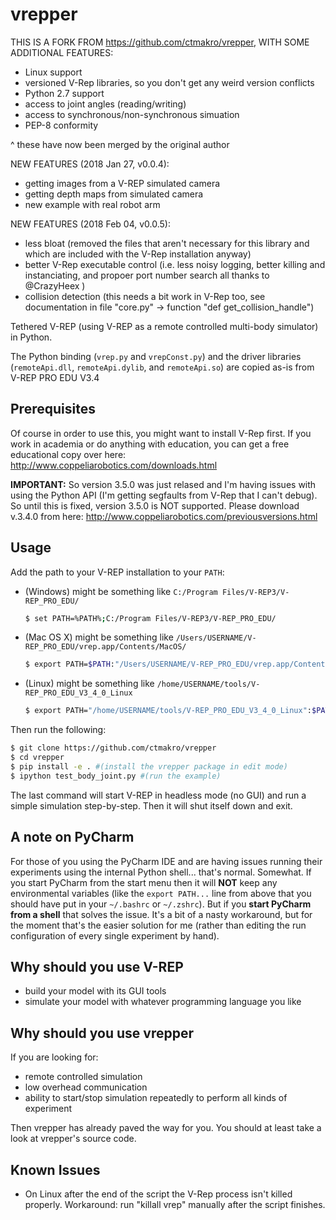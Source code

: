 # vrepper

THIS IS A FORK FROM https://github.com/ctmakro/vrepper, WITH SOME ADDITIONAL FEATURES:

- Linux support
- versioned V-Rep libraries, so you don't get any weird version conflicts
- Python 2.7 support
- access to joint angles (reading/writing)
- access to synchronous/non-synchronous simuation
- PEP-8 conformity 


^ these have now been merged by the original author

NEW FEATURES (2018 Jan 27, v0.0.4):
- getting images from a V-REP simulated camera
- getting depth maps from simulated camera
- new example with real robot arm

NEW FEATURES (2018 Feb 04, v0.0.5):
- less bloat (removed the files that aren't necessary for this library and which are included with the V-Rep installation anyway)
- better V-Rep executable control (i.e. less noisy logging, better killing and instanciating, and propoer port number search all thanks to @CrazyHeex )
- collision detection (this needs a bit work in V-Rep too, see documentation in file "core.py" -> function "def get_collision_handle")

Tethered V-REP (using V-REP as a remote controlled multi-body simulator) in Python.

The Python binding (`vrep.py` and `vrepConst.py`) and the driver libraries (`remoteApi.dll`, `remoteApi.dylib`, and `remoteApi.so`) are copied as-is from V-REP PRO EDU V3.4


## Prerequisites

Of course in order to use this, you might want to install V-Rep first. If you work in academia or do anything with education, you can get a free educational copy over here: http://www.coppeliarobotics.com/downloads.html 

**IMPORTANT:** So version 3.5.0 was just relased and I'm having issues with using the Python API (I'm getting segfaults from V-Rep that I can't debug). So until this is fixed, version 3.5.0 is NOT supported. Please download v.3.4.0 from here: http://www.coppeliarobotics.com/previousversions.html


## Usage

Add the path to your V-REP installation to your `PATH`:

- (Windows) might be something like `C:/Program Files/V-REP3/V-REP_PRO_EDU/`

  ```bash
  $ set PATH=%PATH%;C:/Program Files/V-REP3/V-REP_PRO_EDU/
  ```

- (Mac OS X) might be something like `/Users/USERNAME/V-REP_PRO_EDU/vrep.app/Contents/MacOS/`

  ```bash
  $ export PATH=$PATH:"/Users/USERNAME/V-REP_PRO_EDU/vrep.app/Contents/MacOS/"
  ```

- (Linux) might be something like `/home/USERNAME/tools/V-REP_PRO_EDU_V3_4_0_Linux`

  ```bash
  $ export PATH="/home/USERNAME/tools/V-REP_PRO_EDU_V3_4_0_Linux":$PATH
  ```

Then run the following:

```bash
$ git clone https://github.com/ctmakro/vrepper
$ cd vrepper
$ pip install -e . #(install the vrepper package in edit mode)
$ ipython test_body_joint.py #(run the example)
```

The last command will start V-REP in headless mode (no GUI) and run a simple simulation step-by-step. Then it will shut itself down and exit.

## A note on PyCharm

For those of you using the PyCharm IDE and are having issues running their experiments using the internal Python shell... that's normal. Somewhat. If you start PyCharm from the start menu then it will **NOT** keep any environmental variables (like the `export PATH...` line from above that you should have put in your `~/.bashrc` or `~/.zshrc`). But if you **start PyCharm from a shell** that solves the issue. It's a bit of a nasty workaround, but for the moment that's the easier solution for me (rather than editing the run configuration of every single experiment by hand).

## Why should you use V-REP

- build your model with its GUI tools
- simulate your model with whatever programming language you like

## Why should you use vrepper

If you are looking for:

- remote controlled simulation
- low overhead communication
- ability to start/stop simulation repeatedly to perform all kinds of experiment

Then vrepper has already paved the way for you. You should at least take a look at vrepper's source code.

## Known Issues

- On Linux after the end of the script the V-Rep process isn't killed properly. Workaround: run "killall vrep" manually after the script finishes.
